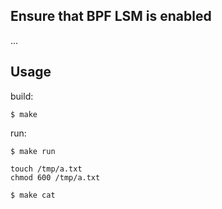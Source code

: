 

## Ensure that BPF LSM is enabled

...



## Usage

build:

```
$ make
```

run:

```
$ make run

touch /tmp/a.txt
chmod 600 /tmp/a.txt

$ make cat
```
